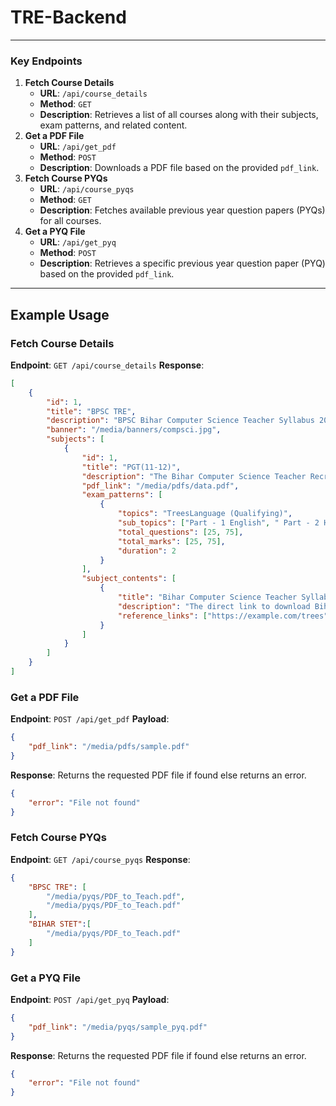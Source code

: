 # TRE-Backend

---

### Key Endpoints
1. **Fetch Course Details**
   - **URL**: `/api/course_details`
   - **Method**: `GET`
   - **Description**: Retrieves a list of all courses along with their subjects, exam patterns, and related content.
2. **Get a PDF File**
   - **URL**: `/api/get_pdf`
   - **Method**: `POST`
   - **Description**: Downloads a PDF file based on the provided `pdf_link`. 
3. **Fetch Course PYQs**
   - **URL**: `/api/course_pyqs`
   - **Method**: `GET`
   - **Description**: Fetches available previous year question papers (PYQs) for all courses.
4. **Get a PYQ File**
   - **URL**: `/api/get_pyq`
   - **Method**: `POST`
   - **Description**: Retrieves a specific previous year question paper (PYQ) based on the provided `pdf_link`.

---

## Example Usage

### Fetch Course Details
**Endpoint**: `GET /api/course_details`
**Response**:
```json
[
    {
        "id": 1,
        "title": "BPSC TRE",
        "description": "BPSC Bihar Computer Science Teacher Syllabus 2023 is released by Education Department of Bihar. Candidates must access the BPSC Bihar Computer Science Teacher Syllabus from the article below.",
        "banner": "/media/banners/compsci.jpg",
        "subjects": [
            {
                "id": 1,
                "title": "PGT(11-12)",
                "description": "The Bihar Computer Science Teacher Recruitment 2023 is conducted by the Education Department of Bihar. The candidates must refer to the following table for more information on the Bihar Computer Science Teacher Syllabus.",
                "pdf_link": "/media/pdfs/data.pdf",
                "exam_patterns": [
                    {
                        "topics": "TreesLanguage (Qualifying)",
                        "sub_topics": ["Part - 1 English", " Part - 2 Hindi / Urdu / Bengali"],
                        "total_questions": [25, 75],
                        "total_marks": [25, 75],
                        "duration": 2
                    }
                ],
                "subject_contents": [
                    {
                        "title": "Bihar Computer Science Teacher Syllabus PDF.",
                        "description": "The direct link to download Bihar Computer Science Teacher Syllabus Pdf has been given below. Candidate can download through the below link Bihar CS Teacher Syllabus PDF section wise.",
                        "reference_links": ["https://example.com/trees"]
                    }
                ]
            }
        ]
    }
]
```

### Get a PDF File
**Endpoint**: `POST /api/get_pdf`
**Payload**:
```json
{
    "pdf_link": "/media/pdfs/sample.pdf"
}
```
**Response**: 
Returns the requested PDF file if found else returns an error.
```json
{
    "error": "File not found"
}
```

### Fetch Course PYQs
**Endpoint**: `GET /api/course_pyqs`
**Response**:
```json
{
    "BPSC TRE": [
        "/media/pyqs/PDF_to_Teach.pdf",
        "/media/pyqs/PDF_to_Teach.pdf"
    ],
    "BIHAR STET":[
        "/media/pyqs/PDF_to_Teach.pdf"
    ]
}
```

### Get a PYQ File
**Endpoint**: `POST /api/get_pyq`
**Payload**:
```json
{
    "pdf_link": "/media/pyqs/sample_pyq.pdf"
}
```
**Response**: Returns the requested PDF file if found else returns an error.
```json
{
    "error": "File not found"
}
```
